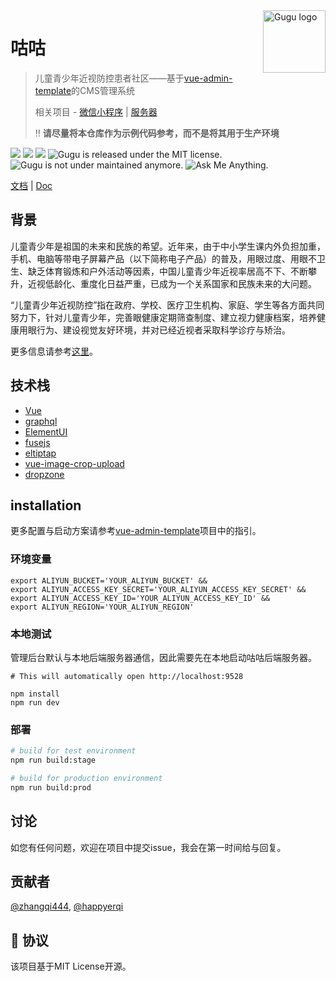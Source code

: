<img src="https://user-images.githubusercontent.com/5424267/119736375-75dd1f00-be32-11eb-8012-ebece6238f7c.png" alt="Gugu logo" width="100" height="100" align="right" />


# 咕咕
> 儿童青少年近视防控患者社区——基于[vue-admin-template](http://panjiachen.github.io/vue-admin-template)的CMS管理系统
>
> 相关项目 - [微信小程序](https://github.com/zhangqi444/gugu-myopic-patients-community-wechat-miniprogram) | [服务器](https://github.com/zhangqi444/gugu-myopic-patients-community-backend)
> 
> ‼️ **请尽量将本仓库作为示例代码参考，而不是将其用于生产环境**

<p align="left">
  <img src="https://img.shields.io/badge/node-%3E%3D8.9.0-brightgreen"/>
  <img src="https://img.shields.io/badge/npm-%3E%3D3.0.0-brightgreen"/>
  <img src="https://img.shields.io/badge/vue-%3E%3D2.6.10-brightgreen"/>
  <img src="https://img.shields.io/badge/license-MIT-green.svg" alt="Gugu is released under the MIT license." />
  <img src="https://img.shields.io/badge/maintained%3F-no-red.svg" alt="Gugu is not under maintained anymore." />
  <img src="https://img.shields.io/badge/ask%20me-anything-1abc9c.svg" alt="Ask Me Anything." />
</p>

<a href="https://github.com/zhangqi444/gugu-myopic-patients-community-cms-admin/blob/master/README-zh-CN.md" target="_blank">文档</a>
|
<a href="https://github.com/zhangqi444/gugu-myopic-patients-community-cms-admin/" target="_blank">Doc</a>

## 背景
儿童青少年是祖国的未来和民族的希望。近年来，由于中小学生课内外负担加重，手机、电脑等带电子屏幕产品（以下简称电子产品）的普及，用眼过度、用眼不卫生、缺乏体育锻炼和户外活动等因素，中国儿童青少年近视率居高不下、不断攀升，近视低龄化、重度化日益严重，已成为一个关系国家和民族未来的大问题。

“儿童青少年近视防控”指在政府、学校、医疗卫生机构、家庭、学生等各方面共同努力下，针对儿童青少年，完善眼健康定期筛查制度、建立视力健康档案，培养健康用眼行为、建设视觉友好环境，并对已经近视者采取科学诊疗与矫治。

更多信息请参考[这里](https://github.com/zhangqi444/gugu-myopic-patients-community-wechat-miniprogram)。

## 技术栈

- [Vue](https://github.com/eggjs/egg) 
- [graphql](https://apollographql.com/)
- [ElementUI](https://element.eleme.io/)
- [fusejs](https://fusejs.io/)
- [eltiptap](https://github.com/Leecason/element-tiptap)
- [vue-image-crop-upload](https://github.com/dai-siki/vue-image-crop-upload)
- [dropzone](https://github.com/dropzone/dropzone)

## installation

更多配置与启动方案请参考[vue-admin-template](http://panjiachen.github.io/vue-admin-template)项目中的指引。

### 环境变量
```shell
export ALIYUN_BUCKET='YOUR_ALIYUN_BUCKET' &&
export ALIYUN_ACCESS_KEY_SECRET='YOUR_ALIYUN_ACCESS_KEY_SECRET' &&
export ALIYUN_ACCESS_KEY_ID='YOUR_ALIYUN_ACCESS_KEY_ID' && 
export ALIYUN_REGION='YOUR_ALIYUN_REGION'
```

### 本地测试
管理后台默认与本地后端服务器通信，因此需要先在本地启动咕咕后端服务器。
```shell
# This will automatically open http://localhost:9528

npm install 
npm run dev
```

### 部署

```bash
# build for test environment
npm run build:stage

# build for production environment
npm run build:prod
```

## 讨论

如您有任何问题，欢迎在项目中提交issue，我会在第一时间给与回复。

## 贡献者

[@zhangqi444](https://github.com/zhangqi444), [@happyerqi](https://github.com/happyerqi)

## 📄 协议

该项目基于MIT License开源。
